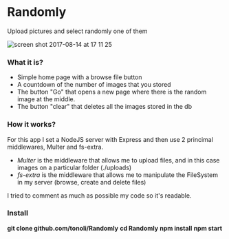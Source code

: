 # Randomly
Upload pictures and select randomly one of them

![screen shot 2017-08-14 at 17 11 25](https://user-images.githubusercontent.com/17257576/29277978-b2cc90cc-8113-11e7-9cb3-183f1cdd3537.png)

### What it is? 

- Simple home page with a browse file button
- A countdown of the number of images that you stored
- The button "Go" that opens a new page where there is the random image at the middle. 
- The button "clear" that deletes all the images stored in the db

### How it works? 

For this app I set a NodeJS server with Express and then use 2 princimal middlewares, Multer and fs-extra. 

- *Multer* is the middleware that allows me to upload files, and in this case images on a particular folder (./uploads)
- *fs-extra* is the middleware that allows me to manipulate the FileSystem in my server (browse, create and delete files)

I tried to comment as much as possible my code so it's readable.

### Install

**git clone github.com/tonoli/Randomly**
**cd Randomly**
**npm install**
**npm start**
